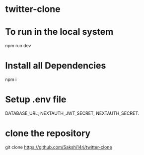 # twitter-clone
# To run in the local system
npm run dev
# Install all Dependencies
npm i
# Setup .env file
DATABASE_URL, 
NEXTAUTH_JWT_SECRET, 
NEXTAUTH_SECRET.
# clone the repository
git clone https://github.com/Sakshi14rj/twitter-clone




